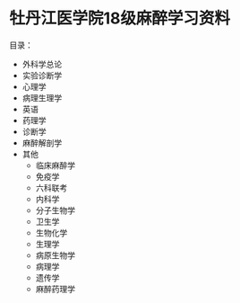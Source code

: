 # 牡丹江医学院18级麻醉学习资料

目录：

- 外科学总论
- 实验诊断学
- 心理学
- 病理生理学
- 英语
- 药理学
- 诊断学
- 麻醉解剖学
- 其他
    - 临床麻醉学
    - 免疫学
    - 六科联考
    - 内科学
    - 分子生物学
    - 卫生学
    - 生物化学
    - 生理学
    - 病原生物学
    - 病理学
    - 遗传学
    - 麻醉药理学